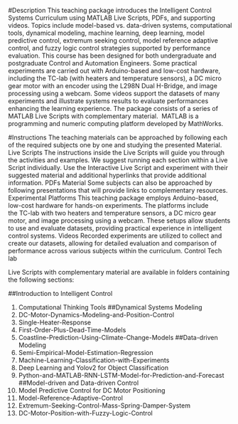 


#Description
This teaching package introduces the Intelligent Control Systems Curriculum using MATLAB Live Scripts, PDFs, and supporting videos. Topics include model-based vs. data-driven systems, computational tools, dynamical modeling, machine learning, deep learning, model predictive control, extremum seeking control, model reference adaptive control, and fuzzy logic control strategies supported by performance evaluation. This course has been designed for both undergraduate and postgraduate Control and Automation Engineers. Some practical experiments are carried out with Arduino-based and low-cost hardware, including the TC-lab (with heaters and temperature sensors), a DC micro gear motor with an encoder using the L298N Dual H-Bridge, and image processing using a webcam. Some videos support the datasets of many experiments and illustrate systems results to evaluate performances enhancing the learning experience.
The package consists of a series of MATLAB Live Scripts with complementary material. 
MATLAB is a programming and numeric computing platform developed by MathWorks.

#Instructions
The teaching materials can be approached by following each of the required subjects one by one and studying the presented Material.
Live Scripts
The instructions inside the Live Scripts will guide you through the activities and examples. We suggest running each section within a Live Script individually. Use the Interactive Live Script and experiment with their suggested material and additional hyperlinks that provide additional information.
PDFs Material
Some subjects can also be approached by following presentations that will provide links to complementary resources.
Experimental Platforms
This teaching package employs Arduino-based, low-cost hardware for hands-on experiments. The platforms include the TC-lab with two heaters and temperature sensors, a DC micro gear motor, and image processing using a webcam. These setups allow students to use and evaluate datasets, providing practical experience in intelligent control systems.
Videos
Recorded experiments are utilized to collect and create our datasets, allowing for detailed evaluation and comparison of performance across various subjects within the curriculum.  Control Tech lab 

Live Scripts with complementary material are available in folders containing the following sections:

##Introduction to Intelligent Control
1. Computational Thinking Tools
##Dynamical Systems Modeling
2. DC-Motor-Dynamics-Modeling-and-Position-Control
3. Single-Heater-Response
4. First-Order-Plus-Dead-Time-Models
5. Coastline-Prediction-Using-Climate-Change-Models
##Data-driven Modeling
6. Semi-Empirical-Model-Estimation-Regression
7. Machine-Learning-Classification-with-Experiments
8. Deep Learning and Yolov2 for Object Classification
9. Python-and-MATLAB-RNN-LSTM-Model-for-Prediction-and-Forecast
##Model-driven and Data-driven Control
10. Model Predictive Control for DC Motor Positioning
11. Model-Reference-Adaptive-Control
12. Extremum-Seeking-Control-Mass-Spring-Damper-System
13. DC-Motor-Position-with-Fuzzy-Logic-Control


